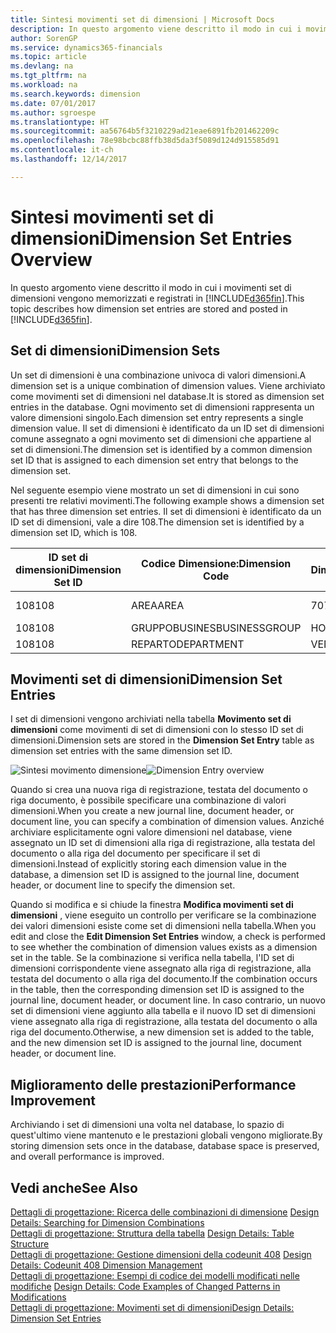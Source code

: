 ```yaml
---
title: Sintesi movimenti set di dimensioni | Microsoft Docs
description: In questo argomento viene descritto il modo in cui i movimenti set di dimensioni vengono memorizzati e registrati in Dynamcis 365.
author: SorenGP
ms.service: dynamics365-financials
ms.topic: article
ms.devlang: na
ms.tgt_pltfrm: na
ms.workload: na
ms.search.keywords: dimension
ms.date: 07/01/2017
ms.author: sgroespe
ms.translationtype: HT
ms.sourcegitcommit: aa56764b5f3210229ad21eae6891fb201462209c
ms.openlocfilehash: 78e98bcbc88ffb38d5da3f5089d124d915585d91
ms.contentlocale: it-ch
ms.lasthandoff: 12/14/2017

---
```

# <a name="dimension-set-entries-overview"></a><span data-ttu-id="66eec-103">Sintesi movimenti set di dimensioni</span><span class="sxs-lookup"><span data-stu-id="66eec-103">Dimension Set Entries Overview</span></span>
<span data-ttu-id="66eec-104">In questo argomento viene descritto il modo in cui i movimenti set di dimensioni vengono memorizzati e registrati in [!INCLUDE[d365fin](includes/d365fin_md.md)].</span><span class="sxs-lookup"><span data-stu-id="66eec-104">This topic describes how dimension set entries are stored and posted in [!INCLUDE[d365fin](includes/d365fin_md.md)].</span></span>  
  
## <a name="dimension-sets"></a><span data-ttu-id="66eec-105">Set di dimensioni</span><span class="sxs-lookup"><span data-stu-id="66eec-105">Dimension Sets</span></span>  
<span data-ttu-id="66eec-106">Un set di dimensioni è una combinazione univoca di valori dimensioni.</span><span class="sxs-lookup"><span data-stu-id="66eec-106">A dimension set is a unique combination of dimension values.</span></span> <span data-ttu-id="66eec-107">Viene archiviato come movimenti set di dimensioni nel database.</span><span class="sxs-lookup"><span data-stu-id="66eec-107">It is stored as dimension set entries in the database.</span></span> <span data-ttu-id="66eec-108">Ogni movimento set di dimensioni rappresenta un valore dimensioni singolo.</span><span class="sxs-lookup"><span data-stu-id="66eec-108">Each dimension set entry represents a single dimension value.</span></span> <span data-ttu-id="66eec-109">Il set di dimensioni è identificato da un ID set di dimensioni comune assegnato a ogni movimento set di dimensioni che appartiene al set di dimensioni.</span><span class="sxs-lookup"><span data-stu-id="66eec-109">The dimension set is identified by a common dimension set ID that is assigned to each dimension set entry that belongs to the dimension set.</span></span>  
  
<span data-ttu-id="66eec-110">Nel seguente esempio viene mostrato un set di dimensioni in cui sono presenti tre relativi movimenti.</span><span class="sxs-lookup"><span data-stu-id="66eec-110">The following example shows a dimension set that has three dimension set entries.</span></span> <span data-ttu-id="66eec-111">Il set di dimensioni è identificato da un ID set di dimensioni, vale a dire 108.</span><span class="sxs-lookup"><span data-stu-id="66eec-111">The dimension set is identified by a dimension set ID, which is 108.</span></span>  
  
|<span data-ttu-id="66eec-112">ID set di dimensioni</span><span class="sxs-lookup"><span data-stu-id="66eec-112">Dimension Set ID</span></span>|<span data-ttu-id="66eec-113">Codice Dimensione:</span><span class="sxs-lookup"><span data-stu-id="66eec-113">Dimension Code</span></span>|<span data-ttu-id="66eec-114">Codice Valore Dimensioni:</span><span class="sxs-lookup"><span data-stu-id="66eec-114">Dimension Value Code</span></span>|<span data-ttu-id="66eec-115">Nome valore dimensioni</span><span class="sxs-lookup"><span data-stu-id="66eec-115">Dimension Value Name</span></span>|  
|----------------------|--------------------|--------------------------|--------------------------|  
|<span data-ttu-id="66eec-116">108</span><span class="sxs-lookup"><span data-stu-id="66eec-116">108</span></span>|<span data-ttu-id="66eec-117">AREA</span><span class="sxs-lookup"><span data-stu-id="66eec-117">AREA</span></span>|<span data-ttu-id="66eec-118">70</span><span class="sxs-lookup"><span data-stu-id="66eec-118">70</span></span>|<span data-ttu-id="66eec-119">Nord America</span><span class="sxs-lookup"><span data-stu-id="66eec-119">America North</span></span>|  
|<span data-ttu-id="66eec-120">108</span><span class="sxs-lookup"><span data-stu-id="66eec-120">108</span></span>|<span data-ttu-id="66eec-121">GRUPPOBUSINES</span><span class="sxs-lookup"><span data-stu-id="66eec-121">BUSINESSGROUP</span></span>|<span data-ttu-id="66eec-122">HOME</span><span class="sxs-lookup"><span data-stu-id="66eec-122">HOME</span></span>|<span data-ttu-id="66eec-123">Home</span><span class="sxs-lookup"><span data-stu-id="66eec-123">Home</span></span>|  
|<span data-ttu-id="66eec-124">108</span><span class="sxs-lookup"><span data-stu-id="66eec-124">108</span></span>|<span data-ttu-id="66eec-125">REPARTO</span><span class="sxs-lookup"><span data-stu-id="66eec-125">DEPARTMENT</span></span>|<span data-ttu-id="66eec-126">VENDITE</span><span class="sxs-lookup"><span data-stu-id="66eec-126">SALES</span></span>|<span data-ttu-id="66eec-127">Vendite</span><span class="sxs-lookup"><span data-stu-id="66eec-127">Sales</span></span>|  
  
## <a name="dimension-set-entries"></a><span data-ttu-id="66eec-128">Movimenti set di dimensioni</span><span class="sxs-lookup"><span data-stu-id="66eec-128">Dimension Set Entries</span></span>  
<span data-ttu-id="66eec-129">I set di dimensioni vengono archiviati nella tabella **Movimento set di dimensioni** come movimenti di set di dimensioni con lo stesso ID set di dimensioni.</span><span class="sxs-lookup"><span data-stu-id="66eec-129">Dimension sets are stored in the **Dimension Set Entry** table as dimension set entries with the same dimension set ID.</span></span>  
  
<span data-ttu-id="66eec-130">![Sintesi movimento dimensione](media/dimensionentrynav7.png "DimensionEntryNAV7")</span><span class="sxs-lookup"><span data-stu-id="66eec-130">![Dimension Entry overview](media/dimensionentrynav7.png "DimensionEntryNAV7")</span></span>  
  
<span data-ttu-id="66eec-131">Quando si crea una nuova riga di registrazione, testata del documento o riga documento, è possibile specificare una combinazione di valori dimensioni.</span><span class="sxs-lookup"><span data-stu-id="66eec-131">When you create a new journal line, document header, or document line, you can specify a combination of dimension values.</span></span> <span data-ttu-id="66eec-132">Anziché archiviare esplicitamente ogni valore dimensioni nel database, viene assegnato un ID set di dimensioni alla riga di registrazione, alla testata del documento o alla riga del documento per specificare il set di dimensioni.</span><span class="sxs-lookup"><span data-stu-id="66eec-132">Instead of explicitly storing each dimension value in the database, a dimension set ID is assigned to the journal line, document header, or document line to specify the dimension set.</span></span>  
  
<span data-ttu-id="66eec-133">Quando si modifica e si chiude la finestra **Modifica movimenti set di dimensioni** , viene eseguito un controllo per verificare se la combinazione dei valori dimensioni esiste come set di dimensioni nella tabella.</span><span class="sxs-lookup"><span data-stu-id="66eec-133">When you edit and close the **Edit Dimension Set Entries** window, a check is performed to see whether the combination of dimension values exists as a dimension set in the table.</span></span> <span data-ttu-id="66eec-134">Se la combinazione si verifica nella tabella, l'ID set di dimensioni corrispondente viene assegnato alla riga di registrazione, alla testata del documento o alla riga del documento.</span><span class="sxs-lookup"><span data-stu-id="66eec-134">If the combination occurs in the table, then the corresponding dimension set ID is assigned to the journal line, document header, or document line.</span></span> <span data-ttu-id="66eec-135">In caso contrario, un nuovo set di dimensioni viene aggiunto alla tabella e il nuovo ID set di dimensioni viene assegnato alla riga di registrazione, alla testata del documento o alla riga del documento.</span><span class="sxs-lookup"><span data-stu-id="66eec-135">Otherwise, a new dimension set is added to the table, and the new dimension set ID is assigned to the journal line, document header, or document line.</span></span>  
  
## <a name="performance-improvement"></a><span data-ttu-id="66eec-136">Miglioramento delle prestazioni</span><span class="sxs-lookup"><span data-stu-id="66eec-136">Performance Improvement</span></span>  
<span data-ttu-id="66eec-137">Archiviando i set di dimensioni una volta nel database, lo spazio di quest'ultimo viene mantenuto e le prestazioni globali vengono migliorate.</span><span class="sxs-lookup"><span data-stu-id="66eec-137">By storing dimension sets once in the database, database space is preserved, and overall performance is improved.</span></span>  
  
## <a name="see-also"></a><span data-ttu-id="66eec-138">Vedi anche</span><span class="sxs-lookup"><span data-stu-id="66eec-138">See Also</span></span>  
<span data-ttu-id="66eec-139">[Dettagli di progettazione: Ricerca delle combinazioni di dimensione](design-details-searching-for-dimension-combinations.md) </span><span class="sxs-lookup"><span data-stu-id="66eec-139">[Design Details: Searching for Dimension Combinations](design-details-searching-for-dimension-combinations.md) </span></span>  
<span data-ttu-id="66eec-140">[Dettagli di progettazione: Struttura della tabella](design-details-table-structure.md) </span><span class="sxs-lookup"><span data-stu-id="66eec-140">[Design Details: Table Structure](design-details-table-structure.md) </span></span>  
<span data-ttu-id="66eec-141">[Dettagli di progettazione: Gestione dimensioni della codeunit 408](design-details-codeunit-408-dimension-management.md) </span><span class="sxs-lookup"><span data-stu-id="66eec-141">[Design Details: Codeunit 408 Dimension Management](design-details-codeunit-408-dimension-management.md) </span></span>  
<span data-ttu-id="66eec-142">[Dettagli di progettazione: Esempi di codice dei modelli modificati nelle modifiche](design-details-code-examples-of-changed-patterns-in-modifications.md) </span><span class="sxs-lookup"><span data-stu-id="66eec-142">[Design Details: Code Examples of Changed Patterns in Modifications](design-details-code-examples-of-changed-patterns-in-modifications.md) </span></span>  
[<span data-ttu-id="66eec-143">Dettagli di progettazione: Movimenti set di dimensioni</span><span class="sxs-lookup"><span data-stu-id="66eec-143">Design Details: Dimension Set Entries</span></span>](design-details-dimension-set-entries.md)   

